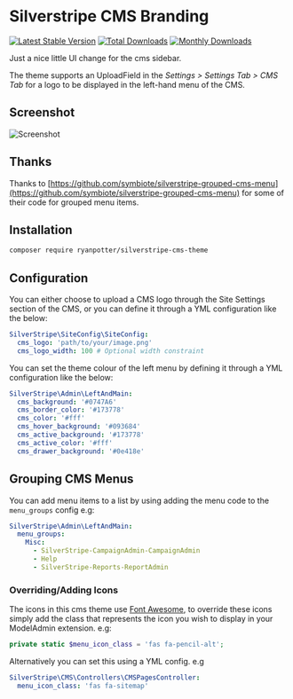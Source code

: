 # Silverstripe CMS Branding

[![Latest Stable Version](https://poser.pugx.org/ryanpotter/silverstripe-cms-theme/v/stable)](https://packagist.org/packages/ryanpotter/silverstripe-cms-theme)
[![Total Downloads](https://poser.pugx.org/ryanpotter/silverstripe-cms-theme/downloads)](https://packagist.org/packages/ryanpotter/silverstripe-cms-theme)
[![Monthly Downloads](https://poser.pugx.org/ryanpotter/silverstripe-cms-theme/d/monthly)](https://packagist.org/packages/ryanpotter/silverstripe-cms-theme)

Just a nice little UI change for the cms sidebar.

The theme supports an UploadField in the *Settings > Settings Tab > CMS Tab* for a logo to be displayed in the left-hand menu of the CMS.


Screenshot
----------

![Screenshot](https://github.com/Rhym/silverstripe-cms-theme/blob/master/screenshot.png)

## Thanks

Thanks to [https://github.com/symbiote/silverstripe-grouped-cms-menu](https://github.com/symbiote/silverstripe-grouped-cms-menu) for some of their code for grouped menu items.

## Installation

```bash
composer require ryanpotter/silverstripe-cms-theme
```
## Configuration

You can either choose to upload a CMS logo through the Site Settings section of the CMS, or you can define it through a YML configuration like the below:

```yml
SilverStripe\SiteConfig\SiteConfig:
  cms_logo: 'path/to/your/image.png'
  cms_logo_width: 100 # Optional width constraint
```

You can set the theme colour of the left menu by defining it through a YML configuration like the below:

```yml
SilverStripe\Admin\LeftAndMain:
  cms_background: '#0747A6'
  cms_border_color: '#173778'
  cms_color: '#fff'
  cms_hover_background: '#093684'
  cms_active_background: '#173778'
  cms_active_color: '#fff'
  cms_drawer_background: '#0e418e'
```

## Grouping CMS Menus

You can add menu items to a list by using adding the menu code to the `menu_groups` config e.g:

```yml
SilverStripe\Admin\LeftAndMain:
  menu_groups:
    Misc:
      - SilverStripe-CampaignAdmin-CampaignAdmin
      - Help
      - SilverStripe-Reports-ReportAdmin
```

### Overriding/Adding Icons

The icons in this cms theme use [Font Awesome](https://fontawesome.com), to override these icons simply add the class that represents the icon you wish to display in your ModelAdmin extension. e.g:

```php
private static $menu_icon_class = 'fas fa-pencil-alt';
```

Alternatively you can set this using a YML config. e.g

```yml
SilverStripe\CMS\Controllers\CMSPagesController:
  menu_icon_class: 'fas fa-sitemap'
```
